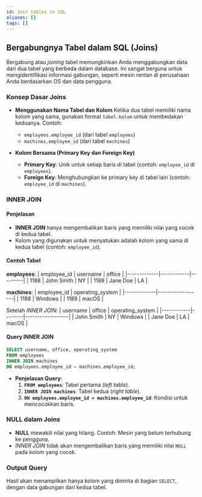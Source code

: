 ```yaml
---
id: Join tables in SQL
aliases: []
tags: []
---
```


## Bergabungnya Tabel dalam SQL (Joins)

Bergabung atau *joining* tabel memungkinkan Anda menggabungkan data dari dua tabel yang berbeda dalam database. Ini sangat berguna untuk mengidentifikasi informasi gabungan, seperti mesin rentan di perusahaan Anda berdasarkan OS dan data pengguna.

### Konsep Dasar Joins

- **Menggunakan Nama Tabel dan Kolom**
  Ketika dua tabel memiliki nama kolom yang sama, gunakan format `tabel.kolom` untuk membedakan keduanya. Contoh:
  - `employees.employee_id` (dari tabel `employees`)
  - `machines.employee_id` (dari tabel `machines`)

- **Kolom Bersama (Primary Key dan Foreign Key)**
  - **Primary Key**: Unik untuk setiap baris di tabel (contoh: `employee_id` di `employees`).
  - **Foreign Key**: Menghubungkan ke primary key di tabel lain (contoh: `employee_id` di `machines`).

### INNER JOIN

#### Penjelasan
- **INNER JOIN** hanya mengembalikan baris yang memiliki nilai yang cocok di kedua tabel.
- Kolom yang digunakan untuk menyatukan adalah kolom yang sama di kedua tabel (contoh: `employee_id`).

#### Contoh Tabel
**employees**:
| employee_id | username   | office  |
|-------------|------------|---------|
| 1188        | John Smith | NY      |
| 1189        | Jane Doe   | LA      |

**machines**:
| employee_id | operating_system |
|-------------|------------------|
| 1188        | Windows          |
| 1189        | macOS            |

Setelah *INNER JOIN*:
| username   | office | operating_system |
|------------|--------|------------------|
| John Smith | NY     | Windows          |
| Jane Doe   | LA     | macOS            |

#### Query INNER JOIN
```sql
SELECT username, office, operating_system
FROM employees
INNER JOIN machines
ON employees.employee_id = machines.employee_id;
```

- **Penjelasan Query**:
  1. **`FROM employees`**: Tabel pertama (*left table*).
  2. **`INNER JOIN machines`**: Tabel kedua (*right table*).
  3. **`ON employees.employee_id = machines.employee_id`**: Kondisi untuk mencocokkan baris.

### NULL dalam Joins
- **NULL** mewakili nilai yang hilang. Contoh: Mesin yang belum terhubung ke pengguna.
- *INNER JOIN* tidak akan mengembalikan baris yang memiliki nilai `NULL` pada kolom yang cocok.

### Output Query
Hasil akan menampilkan hanya kolom yang diminta di bagian `SELECT`, dengan data gabungan dari kedua tabel.

